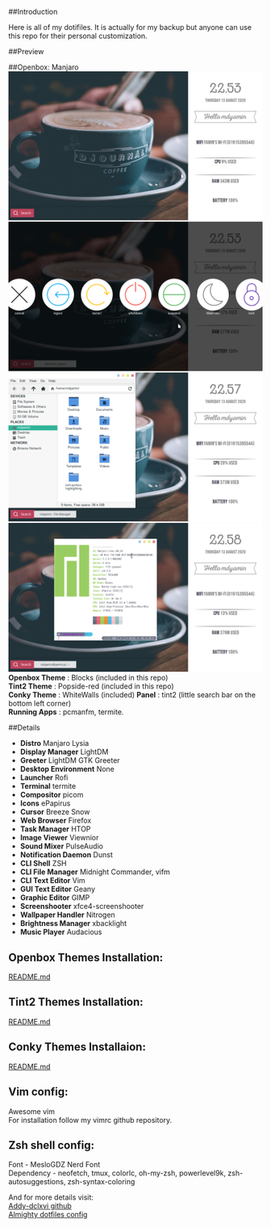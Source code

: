 ##Introduction

Here is all of my dotifiles. It is actually for my backup but anyone can use this repo for their personal customization.

##Preview

##Openbox: Manjaro
![preview-openbox](https://raw.githubusercontent.com/mdyamin007/dotfiles/master/1.png) <br />
![preview-openbox](https://raw.githubusercontent.com/mdyamin007/dotfiles/master/2.png) <br />
![preview-openbox](https://raw.githubusercontent.com/mdyamin007/dotfiles/master/3.png) <br />
![preview-openbox](https://raw.githubusercontent.com/mdyamin007/dotfiles/master/4.png) <br />
**Openbox Theme** : Blocks (included in this repo) <br/>
**Tint2 Theme** : Popside-red (included in this repo) <br />
**Conky Theme** : WhiteWalls (included)
**Panel** : tint2 (little search bar on the bottom left corner) <br />
**Running Apps** : pcmanfm, termite. <br />

##Details
- **Distro** Manjaro Lysia
- **Display Manager** LightDM
- **Greeter** LightDM GTK Greeter
- **Desktop Environment** None
- **Launcher** Rofi
- **Terminal** termite
- **Compositor** picom
- **Icons** ePapirus
- **Cursor** Breeze Snow
- **Web Browser** Firefox
- **Task Manager** HTOP
- **Image Viewer** Viewnior
- **Sound Mixer** PulseAudio
- **Notification Daemon** Dunst
- **CLI Shell** ZSH
- **CLI File Manager** Midnight Commander, vifm
- **CLI Text Editor** Vim
- **GUI Text Editor** Geany
- **Graphic Editor** GIMP
- **Screenshooter** xfce4-screenshooter
- **Wallpaper Handler** Nitrogen
- **Brightness Manager** xbacklight
- **Music Player** Audacious




Openbox Themes Installation:
-----------------------------------------------
<a href="https://github.com/mdyamin007/dotfiles/tree/master/.themes/README.md"> README.md </a><br>

Tint2 Themes Installation:
-------------------------------------------------
<a href="https://github.com/mdyamin007/dotfiles/blob/master/.config/tint2/README.md"> README.md </a><br>

Conky Themes Installaion:
-------------------------------------------------
<a href="https://github.com/mdyamin007/dotfiles/blob/master/.config/conky/README.md"> README.md </a><br>

Vim config:
-----------------------------------------------
Awesome vim <br>
For installation follow my vimrc github repository.
<br>

Zsh shell config:
-----------------------------------------------
Font - MesloGDZ Nerd Font <br>
Dependency - neofetch, tmux, colorlc, oh-my-zsh, powerlevel9k, zsh-autosuggestions, zsh-syntax-coloring
<br>

And for more details visit: <br/>
[Addy-dclxvi github](https://github.com/addy-dclxvi?tab=repositories)
<br />
[Almighty dotfiles config](https://github.com/addy-dclxvi/almighty-dotfiles)
